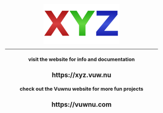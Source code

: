 <p align="center">
<img src="xyz_logo.png" width="250">
</p>

***

<h3 align="center">visit the website for info and documentation</h2>
<h2 align="center">https://xyz.vuw.nu</h2>
<h3 align="center">check out the Vuwnu website for more fun projects</h2>
<h2 align="center">https://vuwnu.com</h2>
